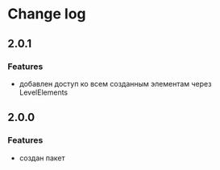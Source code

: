 # Change log

## 2.0.1

### Features

* добавлен доступ ко всем созданным элементам через LevelElements

## 2.0.0

### Features

* создан пакет
